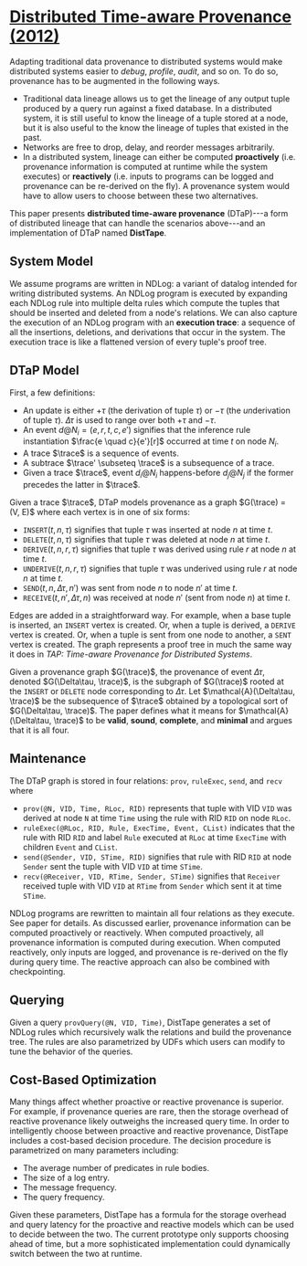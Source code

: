 <p hidden>
$\newcommand{\trace}{\mathcal{E}}$
</p>

# [Distributed Time-aware Provenance (2012)](https://scholar.google.com/scholar?cluster=3898580135111314003)
Adapting traditional data provenance to distributed systems would make
distributed systems easier to *debug*, *profile*, *audit*, and so on. To do so,
provenance has to be augmented in the following ways.

- Traditional data lineage allows us to get the lineage of any output tuple
  produced by a query run against a fixed database. In a distributed system, it
  is still useful to know the lineage of a tuple stored at a node, but it is
  also useful to the know the lineage of tuples that existed in the past.
- Networks are free to drop, delay, and reorder messages arbitrarily.
- In a distributed system, lineage can either be computed **proactively** (i.e.
  provenance information is computed at runtime while the system executes) or
  **reactively** (i.e. inputs to programs can be logged and provenance can be
  re-derived on the fly). A provenance system would have to allow users to
  choose between these two alternatives.

This paper presents **distributed time-aware provenance** (DTaP)---a form of
distributed lineage that can handle the scenarios above---and an implementation
of DTaP named **DistTape**.

## System Model
We assume programs are written in NDLog: a variant of datalog intended for
writing distributed systems. An NDLog program is executed by expanding each
NDLog rule into multiple delta rules which compute the tuples that should be
inserted and deleted from a node's relations. We can also capture the execution
of an NDLog program with an **execution trace**: a sequence of all the
insertions, deletions, and derivations that occur in the system. The execution
trace is like a flattened version of every tuple's proof tree.

## DTaP Model
First, a few definitions:

- An update is either $+\tau$ (the derivation of tuple $\tau$) or
  $-\tau$ (the *un*derivation of tuple $\tau$). $\Delta \tau$ is used to range
  over both $+\tau$ and $-\tau$.
- An event $d@N_i = (e, r, t, c, e')$ signifies that the inference
  rule instantiation $\frac{e \quad c}{e'}[r]$ occurred at time $t$ on node
  $N_i$.
- A trace $\trace$ is a sequence of events.
- A subtrace $\trace' \subseteq \trace$ is a subsequence of a trace.
- Given a trace $\trace$, event $d_i@N_i$ happens-before $d_j@N_j$ if the
  former precedes the latter in $\trace$.

Given a trace $\trace$, DTaP models provenance as a graph $G(\trace) = (V, E)$
where each vertex is in one of six forms:

- `INSERT`$(t, n, \tau)$ signifies that tuple $\tau$ was inserted at node $n$
  at time $t$.
- `DELETE`$(t, n, \tau)$ signifies that tuple $\tau$ was deleted at node $n$
  at time $t$.
- `DERIVE`$(t, n, r, \tau)$ signifies that tuple $\tau$ was derived using rule
  $r$ at node $n$ at time $t$.
- `UNDERIVE`$(t, n, r, \tau)$ signifies that tuple $\tau$ was underived using
  rule $r$ at node $n$ at time $t$.
- `SEND`$(t, n, \Delta \tau, n')$ was sent from node $n$ to node $n'$ at time
  $t$.
- `RECEIVE`$(t, n', \Delta \tau, n)$ was received at node $n'$ (sent from node
  $n$) at time $t$.

Edges are added in a straightforward way. For example, when a base tuple is
inserted, an `INSERT` vertex is created. Or, when a tuple is derived, a
`DERIVE` vertex is created. Or, when a tuple is sent from one node to another,
a `SENT` vertex is created. The graph represents a proof tree in much the same
way it does in *TAP: Time-aware Provenance for Distributed Systems*.

Given a provenance graph $G(\trace)$, the provenance of event $\Delta \tau$,
denoted $G(\Delta\tau, \trace)$, is the subgraph of $G(\trace)$ rooted at the
`INSERT` or `DELETE` node corresponding to $\Delta\tau$. Let
$\mathcal{A}(\Delta\tau, \trace)$ be the subsequence of $\trace$ obtained by a
topological sort of $G(\Delta\tau, \trace)$. The paper defines what it means
for $\mathcal{A}(\Delta\tau, \trace)$ to be **valid**, **sound**, **complete**,
and **minimal** and argues that it is all four.

## Maintenance
The DTaP graph is stored in four relations: `prov`, `ruleExec`, `send`, and
`recv` where

- `prov(@N, VID, Time, RLoc, RID)` represents that tuple with VID `VID` was
  derived at node `N` at time `Time` using the rule with RID `RID` on node
  `RLoc`.
- `ruleExec(@RLoc, RID, Rule, ExecTime, Event, CList)` indicates that the rule
  with RID `RID` and label `Rule` executed at `RLoc` at time `ExecTime` with
  children `Event` and `CList`.
- `send(@Sender, VID, STime, RID)` signifies that rule with RID `RID` at node
  `Sender` sent the tuple with VID `VID` at time `STime`.
- `recv(@Receiver, VID, RTime, Sender, STime)` signifies that `Receiver`
  received tuple with VID `VID` at `RTime` from `Sender` which sent it at time
  `STime`.

NDLog programs are rewritten to maintain all four relations as they execute.
See paper for details. As discussed earlier, provenance information can be
computed proactively or reactively. When computed proactively, all provenance
information is computed during execution. When computed reactively, only inputs
are logged, and provenance is re-derived on the fly during query time. The
reactive approach can also be combined with checkpointing.

## Querying
Given a query `provQuery(@N, VID, Time)`, DistTape generates a set of NDLog
rules which recursively walk the relations and build the provenance tree. The
rules are also parametrized by UDFs which users can modify to tune the behavior
of the queries.

## Cost-Based Optimization
Many things affect whether proactive or reactive provenance is superior. For
example, if provenance queries are rare, then the storage overhead of reactive
provenance likely outweighs the increased query time. In order to intelligently
choose between proactive and reactive provenance, DistTape includes a
cost-based decision procedure. The decision procedure is parametrized on many
parameters including:

- The average number of predicates in rule bodies.
- The size of a log entry.
- The message frequency.
- The query frequency.

Given these parameters, DistTape has a formula for the storage overhead and
query latency for the proactive and reactive models which can be used to decide
between the two. The current prototype only supports choosing ahead of time,
but a more sophisticated implementation could dynamically switch between the
two at runtime.

<script type="text/javascript" async
  src="https://cdnjs.cloudflare.com/ajax/libs/mathjax/2.7.1/MathJax.js?config=TeX-MML-AM_CHTML">
</script>
